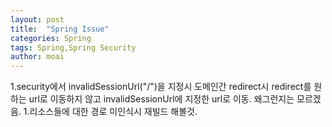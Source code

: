 ```yaml
---
layout: post
title:  "Spring Issue"
categories: Spring
tags: Spring,Spring Security
author: moai
---
```

<security>
1.security에서 invalidSessionUrl("/")을 지정시 도메인간 redirect시 redirect를 원하는 url로 이동하지 않고
invalidSessionUrl에 지정한 url로 이동. 왜그런지는 모르겠음.

<jsp>
1.리소스들에 대한 경로 미인식시 재빌드 해볼것.

